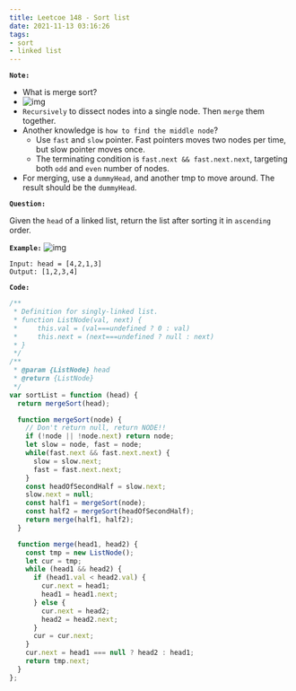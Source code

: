 ```yaml
---
title: Leetcoe 148 - Sort list
date: 2021-11-13 03:16:26
tags:
- sort
- linked list
---
```

**`Note:`**
- What is merge sort?
- ![img](https://i.imgur.com/4RSmbE3.png)
- `Recursively` to dissect nodes into a single node. Then `merge` them together.
- Another knowledge is `how to find the middle node`?
  - Use `fast` and `slow` pointer. Fast pointers moves two nodes per time, but slow pointer moves once.
  - The terminating condition is `fast.next && fast.next.next`, targeting both `odd` and `even` number of nodes.
- For merging, use a `dummyHead`, and another tmp to move around. The result should be the `dummyHead`.

**`Question:`**

Given the `head` of a linked list, return the list after sorting it in `ascending` order.

**`Example:`**
![img](https://assets.leetcode.com/uploads/2020/09/14/sort_list_1.jpg)
```
Input: head = [4,2,1,3]
Output: [1,2,3,4]
```

**`Code:`**
```javascript
/**
 * Definition for singly-linked list.
 * function ListNode(val, next) {
 *     this.val = (val===undefined ? 0 : val)
 *     this.next = (next===undefined ? null : next)
 * }
 */
/**
 * @param {ListNode} head
 * @return {ListNode}
 */
var sortList = function (head) {
  return mergeSort(head);

  function mergeSort(node) {
    // Don't return null, return NODE!!
    if (!node || !node.next) return node;
    let slow = node, fast = node;
    while(fast.next && fast.next.next) {
      slow = slow.next;
      fast = fast.next.next;
    }
    const headOfSecondHalf = slow.next;
    slow.next = null;
    const half1 = mergeSort(node);
    const half2 = mergeSort(headOfSecondHalf);
    return merge(half1, half2);
  }

  function merge(head1, head2) {
    const tmp = new ListNode();
    let cur = tmp;
    while (head1 && head2) {
      if (head1.val < head2.val) {
        cur.next = head1;
        head1 = head1.next;
      } else {
        cur.next = head2;
        head2 = head2.next;
      }
      cur = cur.next;
    }
    cur.next = head1 === null ? head2 : head1;
    return tmp.next;
  }
};
```